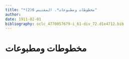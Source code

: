 ```yaml
---
title: "*مخطوطات ومطبوعات*. المقتبس 6(2)"
author: 
date: 1911-02-01
bibliography: oclc_4770057679-i_61-div_72.d1e4712.bib
---
```




#  مخطوطات ومطبوعات 

 